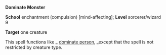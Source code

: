  **Dominate Monster**

**School** enchantment (compulsion) [mind-affecting]; **Level** sorcerer/wizard 9

**Target** one creature

This spell functions like _ [dominate person](dominatePerson.html#_dominate-person), _except that the spell is not restricted by creature type.

